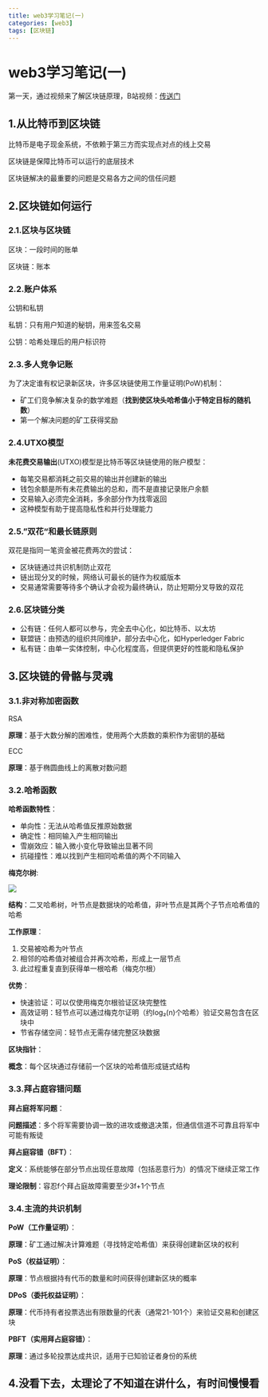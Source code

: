 ```yaml
---
title: web3学习笔记(一)
categories: [web3]
tags: [区块链]
---
```


# web3学习笔记(一)

第一天，通过视频来了解区块链原理，B站视频：[传送门](https://www.bilibili.com/video/BV1mL411a7jo/?spm_id_from=333.337.search-card.all.click&vd_source=8b9a349785010e7050544b5506fe70c9)



## 1.从比特币到区块链

比特币是电子现金系统，不依赖于第三方而实现点对点的线上交易

区块链是保障比特币可以运行的底层技术

区块链解决的最重要的问题是交易各方之间的信任问题



## 2.区块链如何运行

### 2.1.区块与区块链

区块：一段时间的账单

区块链：账本

### 2.2.账户体系

公钥和私钥

私钥：只有用户知道的秘钥，用来签名交易

公钥：哈希处理后的用户标识符

### 2.3.多人竞争记账

为了决定谁有权记录新区块，许多区块链使用工作量证明(PoW)机制：

- 矿工们竞争解决复杂的数学难题（**找到使区块头哈希值小于特定目标的随机数**）
- 第一个解决问题的矿工获得奖励

### 2.4.UTXO模型

**未花费交易输出**(UTXO)模型是比特币等区块链使用的账户模型：

- 每笔交易都消耗之前交易的输出并创建新的输出
- 钱包余额是所有未花费输出的总和，而不是直接记录账户余额
- 交易输入必须完全消耗，多余部分作为找零返回
- 这种模型有助于提高隐私性和并行处理能力

### 2.5.”双花“和最长链原则

双花是指同一笔资金被花费两次的尝试：

- 区块链通过共识机制防止双花
- 链出现分叉的时候，网络认可最长的链作为权威版本
- 交易通常需要等待多个确认才会视为最终确认，防止短期分叉导致的双花

### 2.6.区块链分类

- 公有链：任何人都可以参与，完全去中心化，如比特币、以太坊
- 联盟链：由预选的组织共同维护，部分去中心化，如Hyperledger Fabric
- 私有链：由单一实体控制，中心化程度高，但提供更好的性能和隐私保护



## 3.区块链的骨骼与灵魂

### 3.1.非对称加密函数

RSA

**原理**：基于大数分解的困难性，使用两个大质数的乘积作为密钥的基础

ECC

**原理**：基于椭圆曲线上的离散对数问题

### 3.2.哈希函数

**哈希函数特性**：

- 单向性：无法从哈希值反推原始数据
- 确定性：相同输入产生相同输出
- 雪崩效应：输入微小变化导致输出显著不同
- 抗碰撞性：难以找到产生相同哈希值的两个不同输入



**梅克尔树**:

<img src="https://image.xukucha.cn/blog/test.png"/>

**结构**：二叉哈希树，叶节点是数据块的哈希值，非叶节点是其两个子节点哈希值的哈希

**工作原理**：

1. 交易被哈希为叶节点
2. 相邻的哈希值对被组合并再次哈希，形成上一层节点
3. 此过程重复直到获得单一根哈希（梅克尔根）

**优势**：

- 快速验证：可以仅使用梅克尔根验证区块完整性
- 高效证明：轻节点可以通过梅克尔证明（约log₂(n)个哈希）验证交易包含在区块中
- 节省存储空间：轻节点无需存储完整区块数据



**区块指针**：

**概念**：每个区块通过存储前一个区块的哈希值形成链式结构



### 3.3.拜占庭容错问题

**拜占庭将军问题**：

**问题描述**：多个将军需要协调一致的进攻或撤退决策，但通信信道不可靠且将军中可能有叛徒

**拜占庭容错（BFT）**：

**定义**：系统能够在部分节点出现任意故障（包括恶意行为）的情况下继续正常工作

**理论限制**：容忍f个拜占庭故障需要至少3f+1个节点



### 3.4.主流的共识机制

**PoW（工作量证明）**：

**原理**：矿工通过解决计算难题（寻找特定哈希值）来获得创建新区块的权利

**PoS（权益证明）**：

**原理**：节点根据持有代币的数量和时间获得创建新区块的概率

**DPoS（委托权益证明）**：

**原理**：代币持有者投票选出有限数量的代表（通常21-101个）来验证交易和创建区块

**PBFT（实用拜占庭容错）**：

**原理**：通过多轮投票达成共识，适用于已知验证者身份的系统



## 4.没看下去，太理论了不知道在讲什么，有时间慢慢看
